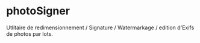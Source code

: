 photoSigner
===========

Utlitaire de redimensionnement / Signature / Watermarkage / edition d'Exifs de photos par lots.
